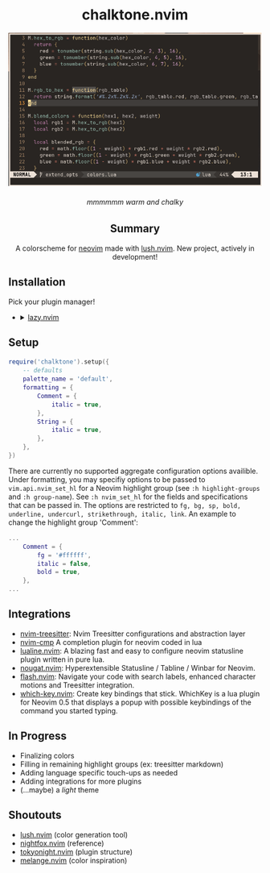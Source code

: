 <div align='center'>

# chalktone.nvim

![chalktone_demo](/assets/chalktone_1.png)

###### mmmmmm warm and chalky

## Summary

A colorscheme for [neovim](https://neovim.io/) made with [lush.nvim](https://github.com/rktjmp/lush.nvim). New project, actively in development!

</div>

## Installation

Pick your plugin manager!

-
    <details>
    <summary><a href='https://github.com/folke/lazy.nvim'>lazy.nvim</a></summary>

    ```lua
    'daneofmanythings/chalktone.nvim',
    priority = 1000,
    lazy = false,
    config = function()
        require('chalktone').setup({})
        vim.g.colorscheme('chalktone')
    end
    ```
    </details>


## Setup

```lua
require('chalktone').setup({
    -- defaults
    palette_name = 'default',
    formatting = {
        Comment = {
            italic = true,
        },
        String = {
            italic = true,
        },
    },
})
```

There are currently no supported aggregate configuration options availible. 
Under formatting, you may specifiy options to be passed to `vim.api.nvim_set_hl` for
a Neovim highlight group (see `:h highlight-groups` and `:h group-name`). See `:h nvim_set_hl` for the fields and specifications that can be passed in.
The options are restricted to `fg, bg, sp, bold, underline, undercurl, strikethrough, italic, link`.
An example to change the highlight group 'Comment':
```lua
...
    Comment = {
        fg = '#ffffff',
        italic = false,
        bold = true,
    },
...
```

## Integrations

- [nvim-treesitter](https://github.com/nvim-treesitter/nvim-treesitter): Nvim Treesitter configurations and abstraction layer
- [nvim-cmp](https://github.com/hrsh7th/nvim-cmp) A completion plugin for neovim coded in lua
- [lualine.nvim](https://github.com/nvim-lualine/lualine.nvim): A blazing fast and easy to configure neovim statusline plugin written in pure lua. 
- [nougat.nvim](https://github.com/MunifTanjim/nougat.nvim/tree/main): Hyperextensible Statusline / Tabline / Winbar for Neovim.
- [flash.nvim](https://github.com/folke/flash.nvim): Navigate your code with search labels, enhanced character motions and Treesitter integration.
- [which-key.nvim](https://github.com/folke/which-key.nvim): Create key bindings that stick. WhichKey is a lua plugin for Neovim 0.5 that displays a popup with possible keybindings of the command you started typing. 


## In Progress

- Finalizing colors
- Filling in remaining highlight groups (ex: treesitter markdown)
- Adding language specific touch-ups as needed
- Adding integrations for more plugins
- (...maybe) a *light* theme

## Shoutouts

- [lush.nvim](https://github.com/rktjmp/lush.nvim) (color generation tool)
- [nightfox.nvim](https://github.com/EdenEast/nightfox.nvim) (reference)
- [tokyonight.nvim](https://github.com/folke/tokyonight.nvim) (plugin structure)
- [melange.nvim](https://github.com/savq/melange-nvim) (color inspiration)

